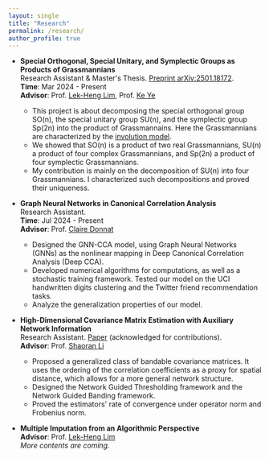 ```yaml
---
layout: single
title: "Research"
permalink: /research/
author_profile: true
---
```


- **Special Orthogonal, Special Unitary, and Symplectic Groups as Products of Grassmannians**  
  Research Assistant & Master's Thesis. [Preprint arXiv:2501.18172](https://arxiv.org/abs/2501.18172).  
  **Time**: Mar 2024 - Present  
  **Advisor**: Prof. [Lek-Heng Lim](https://www.stat.uchicago.edu/~lekheng/), Prof. [Ke Ye](https://people.ucas.edu.cn/~keyk)  
  - This project is about decomposing the special orthogonal group SO(n), the special unitary group SU(n), and the symplectic group Sp(2n) into the product of Grassmannains. Here the Grassmannians are characterized by the [involution model](https://www.stat.uchicago.edu/~lekheng/work/simpler.pdf).
  - We showed that SO(n) is a product of two real Grassmannians, SU(n) a product of four complex Grassmannians, and Sp(2n) a product of four symplectic Grassmannians.
  - My contribution is mainly on the decomposition of SU(n) into four Grassmannians. I characterized such decompositions and proved their uniqueness.

- **Graph Neural Networks in Canonical Correlation Analysis**  
  Research Assistant.  
  **Time**: Jul 2024 - Present  
  **Advisor**: Prof. [Claire Donnat](https://donnate.github.io/)  
  - Designed the GNN-CCA model, using Graph Neural Networks (GNNs) as the nonlinear mapping in Deep Canonical Correlation Analysis (Deep CCA).
  - Developed numerical algorithms for computations, as well as a stochastic training framework. Tested our model on the UCI handwritten digits clustering and the Twitter friend recommendation tasks.
  - Analyze the generalization properties of our model.

- **High-Dimensional Covariance Matrix Estimation with Auxiliary Network Information**  
  Research Assistant. [Paper](https://www.repository.cam.ac.uk/items/d129df61-ef70-48bb-978c-a7326510e02f) (acknowledged for contributions).  
  **Advisor**: Prof. [Shaoran Li](https://lishaoran.com/)
  - Proposed a generalized class of bandable covariance matrices. It uses the ordering of the correlation coefficients as a proxy for spatial distance, which allows for a more general network structure.
  - Designed the Network Guided Thresholding framework and the Network Guided Banding framework.
  - Proved the estimators' rate of convergence under operator norm and Frobenius norm.
 
- **Multiple Imputation from an Algorithmic Perspective**  
  **Advisor**: Prof. [Lek-Heng Lim](https://www.stat.uchicago.edu/~lekheng/)  
  *More contents are coming.*  
